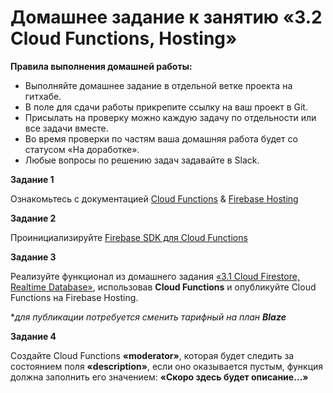 # Домашнее задание к занятию «3.2 Cloud Functions, Hosting»

**Правила выполнения домашней работы:**
* Выполняйте домашнее задание в отдельной ветке проекта на гитхабе.
* В поле для сдачи работы прикрепите ссылку на ваш проект в Git.
* Присылать на проверку можно каждую задачу по отдельности или все задачи вместе.
* Во время проверки по частям ваша домашняя работа будет со статусом «На доработке».
* Любые вопросы по решению задач задавайте в Slack.

**Задание 1**

Ознакомьтесь с документацией [Cloud Functions](https://firebase.google.com/docs/functions) & [Firebase Hosting](https://firebase.google.com/docs/hosting) 

**Задание 2**

Проинициализируйте [Firebase SDK для Cloud Functions](https://firebase.google.com/docs/functions/get-started) 

**Задание 3**

Реализуйте функционал из домашнего задания [«3.1 Cloud Firestore, Realtime Database»](https://github.com/netology-code/ndtnf-homeworks/tree/master/013-Cloud-Firestore_Realtime-Database), использовав **Cloud Functions** и опубликуйте Cloud Functions на Firebase Hosting.

**для публикации потребуется сменить тарифный на план **Blaze***

**Задание 4**

Создайте Cloud Functions  **«moderator»**, которая будет следить за состоянием поля **«description»**, если оно оказывается пустым, 
функция должна заполнить его значением: **«Скоро здесь будет описание…»**
